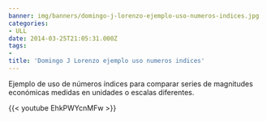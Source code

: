 ```yaml
---
banner: img/banners/domingo-j-lorenzo-ejemplo-uso-numeros-indices.jpg
categories:
- ULL
date: 2014-03-25T21:05:31.000Z
tags:
- 
title: 'Domingo J Lorenzo ejemplo uso numeros indices'
---
```


Ejemplo de uso de números índices para comparar series de magnitudes económicas medidas en unidades o escalas diferentes.

{{< youtube EhkPWYcnMFw >}}
